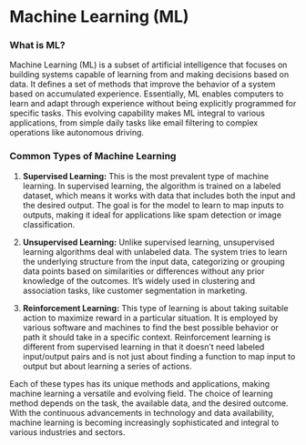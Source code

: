 # Machine Learning (ML)

### What is ML?
Machine Learning (ML) is a subset of artificial intelligence that focuses on building systems capable of learning from and making decisions based on data. It defines a set of methods that improve the behavior of a system based on accumulated experience. Essentially, ML enables computers to learn and adapt through experience without being explicitly programmed for specific tasks. This evolving capability makes ML integral to various applications, from simple daily tasks like email filtering to complex operations like autonomous driving.

### Common Types of Machine Learning
1. **Supervised Learning:** This is the most prevalent type of machine learning. In supervised learning, the algorithm is trained on a labeled dataset, which means it works with data that includes both the input and the desired output. The goal is for the model to learn to map inputs to outputs, making it ideal for applications like spam detection or image classification.

2. **Unsupervised Learning:** Unlike supervised learning, unsupervised learning algorithms deal with unlabeled data. The system tries to learn the underlying structure from the input data, categorizing or grouping data points based on similarities or differences without any prior knowledge of the outcomes. It’s widely used in clustering and association tasks, like customer segmentation in marketing.

3. **Reinforcement Learning:** This type of learning is about taking suitable action to maximize reward in a particular situation. It is employed by various software and machines to find the best possible behavior or path it should take in a specific context. Reinforcement learning is different from supervised learning in that it doesn’t need labeled input/output pairs and is not just about finding a function to map input to output but about learning a series of actions.

Each of these types has its unique methods and applications, making machine learning a versatile and evolving field. The choice of learning method depends on the task, the available data, and the desired outcome. With the continuous advancements in technology and data availability, machine learning is becoming increasingly sophisticated and integral to various industries and sectors.